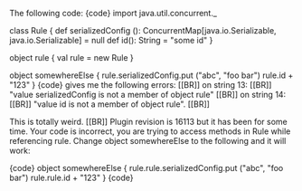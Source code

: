 The following code:
{code}
import java.util.concurrent._

class Rule {
  def serializedConfig (): ConcurrentMap[java.io.Serializable, java.io.Serializable] = null
  def id(): String = "some id"
}

object rule {
  val rule = new Rule
}

object somewhereElse {
  rule.serializedConfig.put ("abc", "foo bar")
  rule.id + "123"
}
{code}
gives me the following errors: [[BR]]
on string 13: [[BR]]
"value serializedConfig is not a member of object rule" [[BR]]
on string 14: [[BR]]
"value id is not a member of object rule". [[BR]]

This is totally weird. [[BR]]
Plugin revision is 16113 but it has been for some time.
Your code is incorrect, you are trying to access methods in Rule while referencing rule. Change object somewhereElse to the following and it will work:

{code}
object somewhereElse {
  rule.rule.serializedConfig.put ("abc", "foo bar")
  rule.rule.id + "123"
}
{code}
